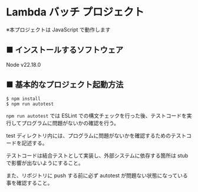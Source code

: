 # Lambda バッチ プロジェクト

※本プロジェクトは JavaScript で動作します

## ■ インストールするソフトウェア

Node v22.18.0

## ■ 基本的なプロジェクト起動方法

```shell
$ npm install
$ npm run autotest
```

`npm run autotest` では ESLint での構文チェックを行った後、テストコードを実行してプログラムに問題がないかの確認を行う。

test ディレクトリ内には、プログラムに問題がないかを確認するためのテストコードを記述する。

テストコードは結合テストとして実装し、外部システムに依存する箇所は stub で影響が出ないようにすること。

また、リポジトリに push する前に必ず autotest が問題ない状態になっている事を確認すること。
